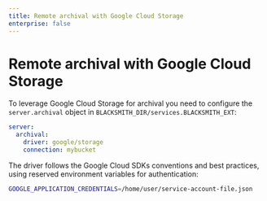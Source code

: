 ```yaml
---
title: Remote archival with Google Cloud Storage
enterprise: false
---
```


# Remote archival with Google Cloud Storage

To leverage Google Cloud Storage for archival you need to configure the
`server.archival` object in `BLACKSMITH_DIR/services.BLACKSMITH_EXT`:
```yml
server:
  archival:
    driver: google/storage
    connection: mybucket
```

The driver follows the Google Cloud SDKs conventions and best practices, using
reserved environment variables for authentication:
```bash
GOOGLE_APPLICATION_CREDENTIALS=/home/user/service-account-file.json
```
